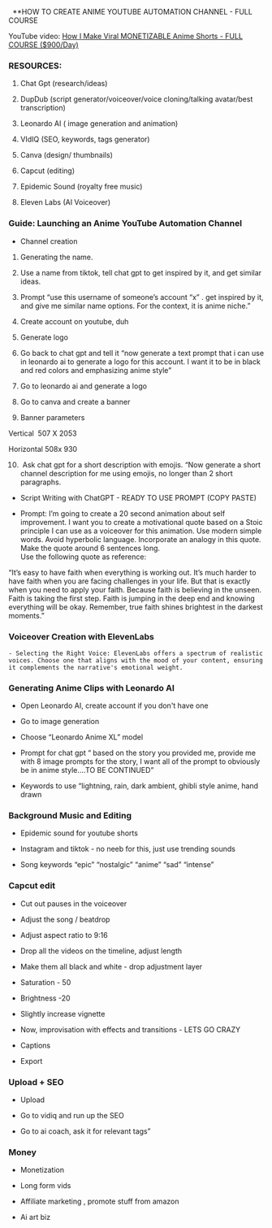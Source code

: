   **HOW TO CREATE ANIME YOUTUBE AUTOMATION CHANNEL - FULL COURSE 

YouTube video: [How I Make Viral MONETIZABLE Anime Shorts - FULL COURSE ($900/Day)](https://www.youtube.com/watch?v=ozV0FWn4yw0)
### RESOURCES:

1. Chat Gpt (research/ideas) 
    
2. DupDub (script generator/voiceover/voice cloning/talking avatar/best transcription)
    
3. Leonardo AI ( image generation and animation)
    
4. VIdIQ (SEO, keywords, tags generator)
    
5. Canva (design/ thumbnails)
    
6. Capcut (editing)
    
7. Epidemic Sound (royalty free music)
    
8. Eleven Labs (AI Voiceover)
### Guide: Launching an Anime YouTube Automation Channel

- Channel creation
    

1. Generating the name. 
    
2. Use a name from tiktok, tell chat gpt to get inspired by it, and get similar ideas.
    
3. Prompt “use this username of someone’s account “x” . get inspired by it, and give me similar name options. For the context, it is anime niche.”
    
4. Create account on youtube, duh
    
5. Generate logo
    
6. Go back to chat gpt and tell it “now generate a text prompt that i can use in leonardo ai to generate a logo for this account. I want it to be in black and red colors and emphasizing anime style”
    
7. Go to leonardo ai and generate a logo
    
8. Go to canva and create a banner
    
9. Banner parameters
    

Vertical  507 X 2053

Horizontal 508x 930

10.  Ask chat gpt for a short description with emojis. “Now generate a short channel description for me using emojis, no longer than 2 short paragraphs.
    

  

- Script Writing with ChatGPT - READY TO USE PROMPT (COPY PASTE)
    

  

- Prompt: I’m going to create a 20 second animation about self improvement. I want you to create a motivational quote based on a Stoic principle I can use as a voiceover for this animation. Use modern simple words. Avoid hyperbolic language. Incorporate an analogy in this quote. Make the quote around 6 sentences long.  
    Use the following quote as reference:
    

“It’s easy to have faith when everything is working out. It’s much harder to have faith when you are facing challenges in your life. But that is exactly when you need to apply your faith. Because faith is believing in the unseen. Faith is taking the first step. Faith is jumping in the deep end and knowing everything will be okay. Remember, true faith shines brightest in the darkest moments.”  
  

  
 
### Voiceover Creation with ElevenLabs 

	- Selecting the Right Voice: ElevenLabs offers a spectrum of realistic voices. Choose one that aligns with the mood of your content, ensuring it complements the narrative's emotional weight.
    

### Generating Anime Clips with Leonardo AI

- Open Leonardo AI, create account if you don't have one
    
- Go to image generation 
    
- Choose “Leonardo Anime XL” model
    
- Prompt for chat gpt “ based on the story you provided me, provide me with 8 image prompts for the story, I want all of the prompt to obviously be in anime style….TO BE CONTINUED”
    
- Keywords to use “lightning, rain, dark ambient, ghibli style anime, hand drawn
### Background Music and Editing

- Epidemic sound for youtube shorts
    
- Instagram and tiktok - no neeb for this, just use trending sounds
    
- Song keywords “epic” “nostalgic” “anime” “sad” “intense”
### Capcut edit

- Cut out pauses in the voiceover
    
- Adjust the song / beatdrop
    
- Adjust aspect ratio to 9:16
    
- Drop all the videos on the timeline, adjust length
    
- Make them all black and white - drop adjustment layer
    

- Saturation - 50
    
- Brightness -20
    
- Slightly increase vignette
    
- Now, improvisation with effects and transitions - LETS GO CRAZY
    
- Captions
    
- Export
### Upload + SEO

- Upload
    
- Go to vidiq and run up the SEO
    
- Go to ai coach, ask it for relevant tags”
### Money

- Monetization
    
- Long form vids
    
- Affiliate marketing , promote stuff from amazon
    
- Ai art biz
